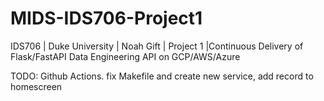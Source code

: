 # MIDS-IDS706-Project1
IDS706 | Duke University | Noah Gift | Project 1 |Continuous Delivery of Flask/FastAPI Data Engineering API on GCP/AWS/Azure 

TODO: Github Actions. fix Makefile and create new service, add record to homescreen
